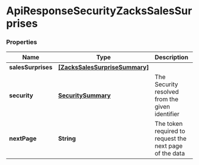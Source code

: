 # ApiResponseSecurityZacksSalesSurprises

### Properties
Name | Type | Description | Notes
------------ | ------------- | ------------- | -------------
**salesSurprises** | [**[ZacksSalesSurpriseSummary]**](ZacksSalesSurpriseSummary.md) |  | [optional] 
**security** | [**SecuritySummary**](SecuritySummary.md) | The Security resolved from the given identifier | [optional] 
**nextPage** | **String** | The token required to request the next page of the data | [optional] 



